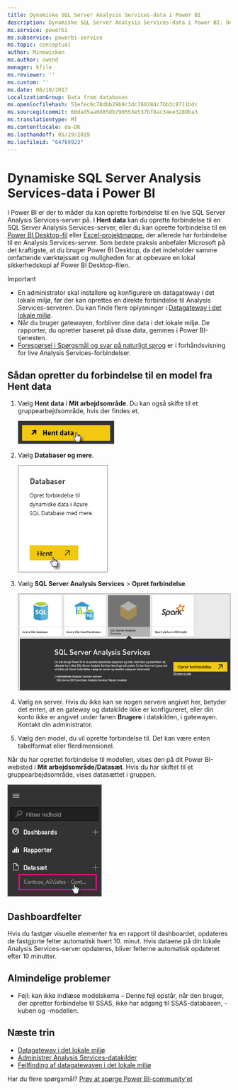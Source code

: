 ```yaml
---
title: Dynamiske SQL Server Analysis Services-data i Power BI
description: Dynamiske SQL Server Analysis Services-data i Power BI. Dette gøres via en datakilde, som blev konfigureret for en virksomhedsgateway.
ms.service: powerbi
ms.subservice: powerbi-service
ms.topic: conceptual
author: Minewiskan
ms.author: owend
manager: kfile
ms.reviewer: ''
ms.custom: ''
ms.date: 08/10/2017
LocalizationGroup: Data from databases
ms.openlocfilehash: 51efec6c78dbb29b9c3dc760284c7bb3c8711bdc
ms.sourcegitcommit: 60dad5aa0d85db790553e537bf8ac34ee3289ba3
ms.translationtype: MT
ms.contentlocale: da-DK
ms.lasthandoff: 05/29/2019
ms.locfileid: "64769923"
---
```

# <a name="sql-server-analysis-services-live-data-in-power-bi"></a>Dynamiske SQL Server Analysis Services-data i Power BI

I Power BI er der to måder du kan oprette forbindelse til en live SQL Server Analysis Services-server på. I **Hent data** kan du oprette forbindelse til en SQL Server Analysis Services-server, eller du kan oprette forbindelse til en [Power BI Desktop-fil](service-desktop-files.md) eller [Excel-projektmappe](service-excel-workbook-files.md), der allerede har forbindelse til en Analysis Services-server. Som bedste praksis anbefaler Microsoft på det kraftigste, at du bruger Power BI Desktop, da det indeholder samme omfattende værktøjssæt og muligheden for at opbevare en lokal sikkerhedskopi af Power BI Desktop-filen.

>[!IMPORTANT]
> * En administrator skal installere og konfigurere en datagateway i det lokale miljø, før der kan oprettes en direkte forbindelse til Analysis Services-serveren. Du kan finde flere oplysninger i [Datagateway i det lokale miljø](service-gateway-onprem.md).
> * Når du bruger gatewayen, forbliver dine data i det lokale miljø.  De rapporter, du opretter baseret på disse data, gemmes i Power BI-tjenesten. 
> * [Forespørsel i Spørgsmål og svar på naturligt sprog](service-q-and-a-direct-query.md) er i forhåndsvisning for live Analysis Services-forbindelser.

## <a name="to-connect-to-a-model-from-get-data"></a>Sådan opretter du forbindelse til en model fra Hent data

1. Vælg **Hent data** i **Mit arbejdsområde**. Du kan også skifte til et gruppearbejdsområde, hvis der findes et.

   ![Opret forbindelse til knappen Hent data](media/sql-server-analysis-services-tabular-data/connecttoas_getdatabutton.png)

2. Vælg **Databaser og mere**.

   ![Opret forbindelse for at få data 1](media/sql-server-analysis-services-tabular-data/connecttoas_getdata_1.png)

3. Vælg **SQL Server Analysis Services** > **Opret forbindelse**.

   ![Opret forbindelse for at få data 2](media/sql-server-analysis-services-tabular-data/connecttoas_getdata_2.png)

4. Vælg en server. Hvis du ikke kan se nogen servere angivet her, betyder det enten, at en gateway og datakilde ikke er konfigureret, eller din konto ikke er angivet under fanen **Brugere** i datakilden, i gatewayen. Kontakt din administrator.

5. Vælg den model, du vil oprette forbindelse til. Det kan være enten tabelformat eller flerdimensionel.

Når du har oprettet forbindelse til modellen, vises den på dit Power BI-websted i **Mit arbejdsområde/Datasæt**. Hvis du har skiftet til et gruppearbejdsområde, vises datasættet i gruppen.

![Opret forbindelse til datasæt](media/sql-server-analysis-services-tabular-data/connecttoas_dataset_5.png)

## <a name="dashboard-tiles"></a>Dashboardfelter

Hvis du fastgør visuelle elementer fra en rapport til dashboardet, opdateres de fastgjorte felter automatisk hvert 10. minut. Hvis dataene på din lokale Analysis Services-server opdateres, bliver felterne automatisk opdateret efter 10 minutter.

## <a name="common-issues"></a>Almindelige problemer

* Fejl: kan ikke indlæse modelskema – Denne fejl opstår, når den bruger, der opretter forbindelse til SSAS, ikke har adgang til SSAS-databasen, -kuben og -modellen.

## <a name="next-steps"></a>Næste trin

* [Datagateway i det lokale miljø](service-gateway-onprem.md)  
* [Administrer Analysis Services-datakilder](service-gateway-enterprise-manage-ssas.md)  
* [Fejlfinding af datagatewayen i det lokale miljø](service-gateway-onprem-tshoot.md)  

Har du flere spørgsmål? [Prøv at spørge Power BI-community'et](http://community.powerbi.com/)